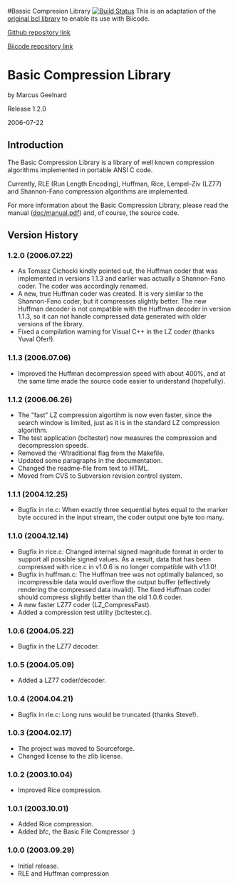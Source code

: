 #Bassic Compresion Library [![Build Status](https://travis-ci.org/MariadeAnton/bcl.svg?branch=master)](https://travis-ci.org/MariadeAnton/bcl)
This is an adaptation of the [original bcl library](http://bcl.comli.eu/)  to enable its use with Biicode.

[Github repository link](https://github.com/MariadeAnton/bcl)

[Biicode repository link](http://www.biicode.com/marcus256/bcl)


# Basic Compression Library

by Marcus Geelnard

Release 1.2.0

2006-07-22

## Introduction

The Basic Compression Library is a library of well known compression
  algorithms implemented in portable ANSI C code.

Currently, RLE (Run Length Encoding), Huffman, Rice, Lempel-Ziv (LZ77) and Shannon-Fano compression algorithms are implemented.

For more information about the Basic Compression Library, please read
  the manual ([doc/manual.pdf](doc/manual.pdf)) and, of course,
  the source code.

## Version History

### 1.2.0 (2006.07.22)

*   As Tomasz Cichocki kindly pointed out, the Huffman coder that was
    implemented in versions 1.1.3 and earlier was actually a Shannon-Fano
    coder. The coder was accordingly renamed.
*   A new, true Huffman coder was created. It is very similar to the
    Shannon-Fano coder, but it compresses slightly better. The new Huffman
    decoder is not compatible with the Huffman decoder in version 1.1.3,
    so it can not handle compressed data generated with older versions of
    the library.
*   Fixed a compilation warning for Visual C++ in the LZ coder
    (thanks Yuval Ofer!).

### 1.1.3 (2006.07.06)

*   Improved the Huffman decompression speed with about 400%, and at
    the same time made the source code easier to understand (hopefully).

### 1.1.2 (2006.06.26)

*   The "fast" LZ compression algortihm is now even faster, since the
        search window is limited, just as it is in the standard LZ
        compression algorithm.
*   The test application (bcltester) now measures the compression and
        decompression speeds.
*   Removed the -Wtraditional flag from the Makefile.
*   Updated some paragraphs in the documentation.
*   Changed the readme-file from text to HTML.
*   Moved from CVS to Subversion revision control system.

### 1.1.1 (2004.12.25)

*   Bugfix in rle.c: When exactly three sequential bytes equal to the
        marker byte occured in the input stream, the coder output one byte too
        many.

### 1.1.0 (2004.12.14)

*   Bugfix in rice.c: Changed internal signed magnitude format in order to
        support all possible signed values. As a result, data that has been
        compressed with rice.c in v1.0.6 is no longer compatible with v1.1.0!
*   Bugfix in huffman.c: The Huffman tree was not optimally balanced, so
        incompressible data would overflow the output buffer (effectively
        rendering the compressed data invalid). The fixed Huffman coder should
        compress slightly better than the old 1.0.6 coder.
*   A new faster LZ77 coder (LZ_CompressFast).
*   Added a compression test utility (bcltester.c).

### 1.0.6 (2004.05.22)

*   Bugfix in the LZ77 decoder.

### 1.0.5 (2004.05.09)

*   Added a LZ77 coder/decoder.

### 1.0.4 (2004.04.21)

*   Bugfix in rle.c: Long runs would be truncated (thanks Steve!).

### 1.0.3 (2004.02.17)

*   The project was moved to Sourceforge.
*   Changed license to the zlib license.

### 1.0.2 (2003.10.04)

*   Improved Rice compression.

### 1.0.1 (2003.10.01)

*   Added Rice compression.
*   Added bfc, the Basic File Compressor :)

### 1.0.0 (2003.09.29)

*   Initial release.
*   RLE and Huffman compression
